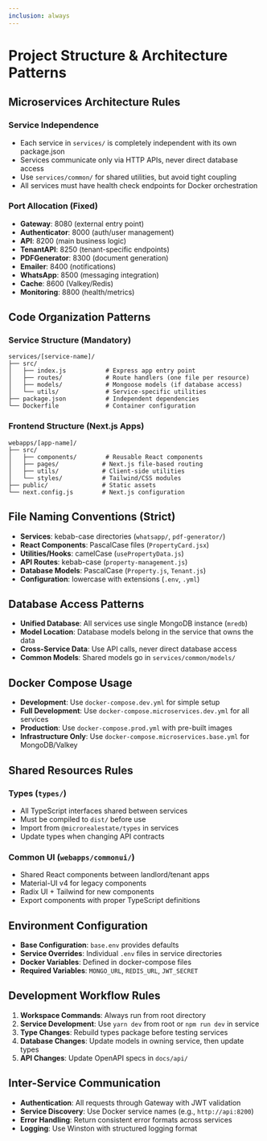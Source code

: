 ```yaml
---
inclusion: always
---
```


# Project Structure & Architecture Patterns

## Microservices Architecture Rules

### Service Independence
- Each service in `services/` is completely independent with its own package.json
- Services communicate only via HTTP APIs, never direct database access
- Use `services/common/` for shared utilities, but avoid tight coupling
- All services must have health check endpoints for Docker orchestration

### Port Allocation (Fixed)
- **Gateway**: 8080 (external entry point)
- **Authenticator**: 8000 (auth/user management)
- **API**: 8200 (main business logic)
- **TenantAPI**: 8250 (tenant-specific endpoints)
- **PDFGenerator**: 8300 (document generation)
- **Emailer**: 8400 (notifications)
- **WhatsApp**: 8500 (messaging integration)
- **Cache**: 8600 (Valkey/Redis)
- **Monitoring**: 8800 (health/metrics)

## Code Organization Patterns

### Service Structure (Mandatory)
```
services/[service-name]/
├── src/
│   ├── index.js           # Express app entry point
│   ├── routes/            # Route handlers (one file per resource)
│   ├── models/            # Mongoose models (if database access)
│   └── utils/             # Service-specific utilities
├── package.json           # Independent dependencies
└── Dockerfile             # Container configuration
```

### Frontend Structure (Next.js Apps)
```
webapps/[app-name]/
├── src/
│   ├── components/        # Reusable React components
│   ├── pages/            # Next.js file-based routing
│   ├── utils/            # Client-side utilities
│   └── styles/           # Tailwind/CSS modules
├── public/               # Static assets
└── next.config.js        # Next.js configuration
```

## File Naming Conventions (Strict)
- **Services**: kebab-case directories (`whatsapp/`, `pdf-generator/`)
- **React Components**: PascalCase files (`PropertyCard.jsx`)
- **Utilities/Hooks**: camelCase (`usePropertyData.js`)
- **API Routes**: kebab-case (`property-management.js`)
- **Database Models**: PascalCase (`Property.js`, `Tenant.js`)
- **Configuration**: lowercase with extensions (`.env`, `.yml`)

## Database Access Patterns
- **Unified Database**: All services use single MongoDB instance (`mredb`)
- **Model Location**: Database models belong in the service that owns the data
- **Cross-Service Data**: Use API calls, never direct database access
- **Common Models**: Shared models go in `services/common/models/`

## Docker Compose Usage
- **Development**: Use `docker-compose.dev.yml` for simple setup
- **Full Development**: Use `docker-compose.microservices.dev.yml` for all services
- **Production**: Use `docker-compose.prod.yml` with pre-built images
- **Infrastructure Only**: Use `docker-compose.microservices.base.yml` for MongoDB/Valkey

## Shared Resources Rules

### Types (`types/`)
- All TypeScript interfaces shared between services
- Must be compiled to `dist/` before use
- Import from `@microrealestate/types` in services
- Update types when changing API contracts

### Common UI (`webapps/commonui/`)
- Shared React components between landlord/tenant apps
- Material-UI v4 for legacy components
- Radix UI + Tailwind for new components
- Export components with proper TypeScript definitions

## Environment Configuration
- **Base Configuration**: `base.env` provides defaults
- **Service Overrides**: Individual `.env` files in service directories
- **Docker Variables**: Defined in docker-compose files
- **Required Variables**: `MONGO_URL`, `REDIS_URL`, `JWT_SECRET`

## Development Workflow Rules
1. **Workspace Commands**: Always run from root directory
2. **Service Development**: Use `yarn dev` from root or `npm run dev` in service
3. **Type Changes**: Rebuild types package before testing services
4. **Database Changes**: Update models in owning service, then update types
5. **API Changes**: Update OpenAPI specs in `docs/api/`

## Inter-Service Communication
- **Authentication**: All requests through Gateway with JWT validation
- **Service Discovery**: Use Docker service names (e.g., `http://api:8200`)
- **Error Handling**: Return consistent error formats across services
- **Logging**: Use Winston with structured logging format